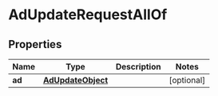 

# AdUpdateRequestAllOf

## Properties

Name | Type | Description | Notes
------------ | ------------- | ------------- | -------------
**ad** | [**AdUpdateObject**](AdUpdateObject.md) |  |  [optional]



